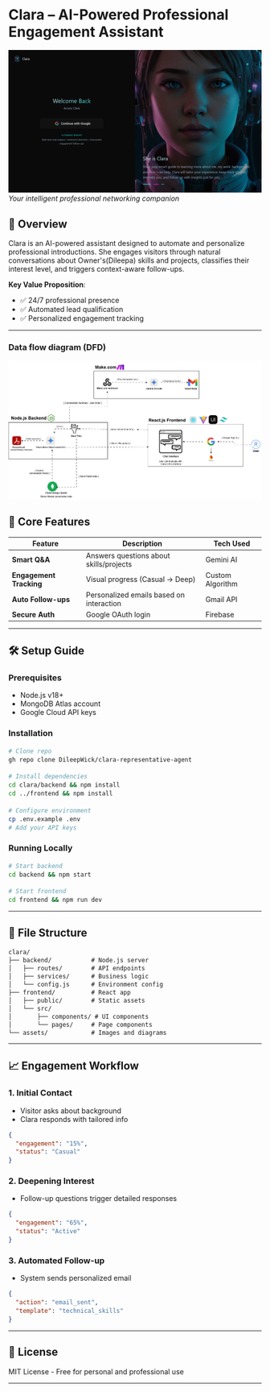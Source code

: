 # Clara – AI-Powered Professional Engagement Assistant

![Clara Banner](./images/clara.png)  
*Your intelligent professional networking companion*

## 🌟 Overview

Clara is an AI-powered assistant designed to automate and personalize professional introductions. She engages visitors through natural conversations about Owner's(Dileepa) skills and projects, classifies their interest level, and triggers context-aware follow-ups.

**Key Value Proposition**:  
- ✅ 24/7 professional presence  
- ✅ Automated lead qualification  
- ✅ Personalized engagement tracking  

---

### Data flow diagram (DFD)

![data flow diagram (DFD)](./images/component_diagram.jpg)  

## 🚀 Core Features

| Feature              | Description                                    | Tech Used         |
|----------------------|------------------------------------------------|-------------------|
| **Smart Q&A**        | Answers questions about skills/projects        | Gemini AI         |
| **Engagement Tracking** | Visual progress (Casual → Deep)             | Custom Algorithm  |
| **Auto Follow-ups**  | Personalized emails based on interaction       | Gmail API         |
| **Secure Auth**      | Google OAuth login                            | Firebase          |

---

## 🛠️ Setup Guide

### Prerequisites
- Node.js v18+
- MongoDB Atlas account
- Google Cloud API keys

### Installation
```bash
# Clone repo
gh repo clone DileepWick/clara-representative-agent

# Install dependencies
cd clara/backend && npm install
cd ../frontend && npm install

# Configure environment
cp .env.example .env
# Add your API keys
```

### Running Locally
```bash
# Start backend
cd backend && npm start

# Start frontend
cd frontend && npm run dev
```

---

## 📂 File Structure
```
clara/
├── backend/           # Node.js server
│   ├── routes/        # API endpoints
│   ├── services/      # Business logic
│   └── config.js      # Environment config
├── frontend/          # React app
│   ├── public/        # Static assets
│   └── src/
│       ├── components/ # UI components
│       └── pages/     # Page components
└── assets/            # Images and diagrams
```

---

## 📈 Engagement Workflow

### 1. Initial Contact
- Visitor asks about background
- Clara responds with tailored info
```json
{
  "engagement": "15%",
  "status": "Casual"
}
```

### 2. Deepening Interest
- Follow-up questions trigger detailed responses
```json
{
  "engagement": "65%",
  "status": "Active"
}
```

### 3. Automated Follow-up
- System sends personalized email
```json
{
  "action": "email_sent",
  "template": "technical_skills"
}
```

---

## 📜 License
MIT License - Free for personal and professional use

---
